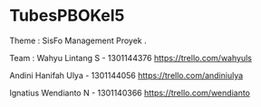 # TubesPBOKel5
Theme : SisFo Management Proyek . 

Team :
Wahyu Lintang S - 1301144376
https://trello.com/wahyuls

Andini Hanifah Ulya - 1301144056
https://trello.com/andiniulya

Ignatius Wendianto N - 1301140366
https://trello.com/wendianto
